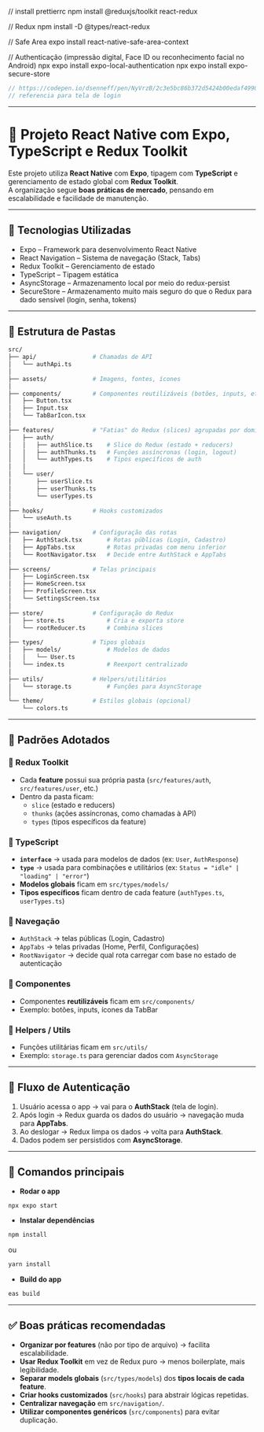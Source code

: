 // install prettierrc
npm install @reduxjs/toolkit react-redux

// Redux
npm install -D @types/react-redux

// Safe Area
expo install react-native-safe-area-context

// Authenticação (impressão digital, Face ID ou reconhecimento facial no Android)
npx expo install expo-local-authentication
npx expo install expo-secure-store

```javascript
// https://codepen.io/dsenneff/pen/NyVrzB/2c3e5bc86b372d5424b00edaf4990173
// referencia para tela de login
```

---

# 📱 Projeto React Native com Expo, TypeScript e Redux Toolkit

Este projeto utiliza **React Native** com **Expo**, tipagem com **TypeScript** e gerenciamento de estado global com **Redux Toolkit**.  
A organização segue **boas práticas de mercado**, pensando em escalabilidade e facilidade de manutenção.

---

## 🚀 Tecnologias Utilizadas

- Expo – Framework para desenvolvimento React Native
- React Navigation – Sistema de navegação (Stack, Tabs)
- Redux Toolkit – Gerenciamento de estado
- TypeScript – Tipagem estática
- AsyncStorage – Armazenamento local por meio do redux-persist
- SecureStore – Armazenamento muito mais seguro do que o Redux para dado sensível (login, senha, tokens)

---

## 📂 Estrutura de Pastas

```bash
src/
├── api/                # Chamadas de API
│   └── authApi.ts
│
├── assets/             # Imagens, fontes, ícones
│
├── components/         # Componentes reutilizáveis (botões, inputs, etc.)
│   ├── Button.tsx
│   ├── Input.tsx
│   └── TabBarIcon.tsx
│
├── features/           # "Fatias" do Redux (slices) agrupadas por domínio
│   ├── auth/
│   │   ├── authSlice.ts    # Slice do Redux (estado + reducers)
│   │   ├── authThunks.ts   # Funções assíncronas (login, logout)
│   │   └── authTypes.ts    # Tipos específicos de auth
│   │
│   └── user/
│       ├── userSlice.ts
│       ├── userThunks.ts
│       └── userTypes.ts
│
├── hooks/              # Hooks customizados
│   └── useAuth.ts
│
├── navigation/         # Configuração das rotas
│   ├── AuthStack.tsx       # Rotas públicas (Login, Cadastro)
│   ├── AppTabs.tsx         # Rotas privadas com menu inferior
│   └── RootNavigator.tsx   # Decide entre AuthStack e AppTabs
│
├── screens/            # Telas principais
│   ├── LoginScreen.tsx
│   ├── HomeScreen.tsx
│   ├── ProfileScreen.tsx
│   └── SettingsScreen.tsx
│
├── store/              # Configuração do Redux
│   ├── store.ts            # Cria e exporta store
│   └── rootReducer.ts      # Combina slices
│
├── types/              # Tipos globais
│   ├── models/             # Modelos de dados
│   │   └── User.ts
│   └── index.ts            # Reexport centralizado
│
├── utils/              # Helpers/utilitários
│   └── storage.ts          # Funções para AsyncStorage
│
└── theme/              # Estilos globais (opcional)
    └── colors.ts
```

---

## 📌 Padrões Adotados

### 🔹 Redux Toolkit

- Cada **feature** possui sua própria pasta (`src/features/auth`, `src/features/user`, etc.)
- Dentro da pasta ficam:
  - `slice` (estado e reducers)
  - `thunks` (ações assíncronas, como chamadas à API)
  - `types` (tipos específicos da feature)

### 🔹 TypeScript

- **`interface`** → usada para modelos de dados (ex: `User`, `AuthResponse`)
- **`type`** → usada para combinações e utilitários (ex: `Status = "idle" | "loading" | "error"`)
- **Modelos globais** ficam em `src/types/models/`
- **Tipos específicos** ficam dentro de cada feature (`authTypes.ts`, `userTypes.ts`)

### 🔹 Navegação

- `AuthStack` → telas públicas (Login, Cadastro)
- `AppTabs` → telas privadas (Home, Perfil, Configurações)
- `RootNavigator` → decide qual rota carregar com base no estado de autenticação

### 🔹 Componentes

- Componentes **reutilizáveis** ficam em `src/components/`
- Exemplo: botões, inputs, ícones da TabBar

### 🔹 Helpers / Utils

- Funções utilitárias ficam em `src/utils/`
- Exemplo: `storage.ts` para gerenciar dados com `AsyncStorage`

---

## 🔑 Fluxo de Autenticação

1. Usuário acessa o app → vai para o **AuthStack** (tela de login).
2. Após login → Redux guarda os dados do usuário → navegação muda para **AppTabs**.
3. Ao deslogar → Redux limpa os dados → volta para **AuthStack**.
4. Dados podem ser persistidos com **AsyncStorage**.

---

## 📖 Comandos principais

- **Rodar o app**

```bash
npx expo start
```

- **Instalar dependências**

```bash
npm install
```

ou

```bash
yarn install
```

- **Build do app**

```bash
eas build
```

---

## ✅ Boas práticas recomendadas

- **Organizar por features** (não por tipo de arquivo) → facilita escalabilidade.
- **Usar Redux Toolkit** em vez de Redux puro → menos boilerplate, mais legibilidade.
- **Separar models globais** (`src/types/models`) dos **tipos locais de cada feature**.
- **Criar hooks customizados** (`src/hooks`) para abstrair lógicas repetidas.
- **Centralizar navegação** em `src/navigation/`.
- **Utilizar componentes genéricos** (`src/components`) para evitar duplicação.
